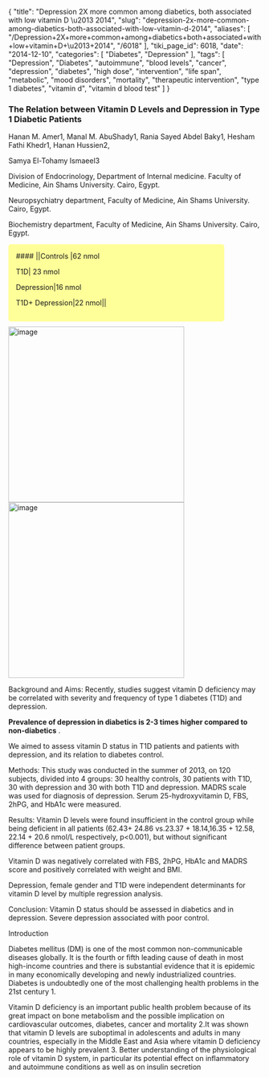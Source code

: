 {
    "title": "Depression 2X more common among diabetics, both associated with low vitamin D \u2013 2014",
    "slug": "depression-2x-more-common-among-diabetics-both-associated-with-low-vitamin-d-2014",
    "aliases": [
        "/Depression+2X+more+common+among+diabetics+both+associated+with+low+vitamin+D+\u2013+2014",
        "/6018"
    ],
    "tiki_page_id": 6018,
    "date": "2014-12-10",
    "categories": [
        "Diabetes",
        "Depression"
    ],
    "tags": [
        "Depression",
        "Diabetes",
        "autoimmune",
        "blood levels",
        "cancer",
        "depression",
        "diabetes",
        "high dose",
        "intervention",
        "life span",
        "metabolic",
        "mood disorders",
        "mortality",
        "therapeutic intervention",
        "type 1 diabetes",
        "vitamin d",
        "vitamin d blood test"
    ]
}


### The Relation between Vitamin D Levels and Depression in Type 1 Diabetic Patients

Hanan M. Amer1, Manal M. AbuShady1, Rania Sayed Abdel Baky1, Hesham Fathi Khedr1, Hanan Hussien2,

Samya El-Tohamy Ismaeel3

Division of Endocrinology, Department of Internal medicine. Faculty of Medicine, Ain Shams University. Cairo, Egypt.

Neuropsychiatry department, Faculty of Medicine, Ain Shams University. Cairo, Egypt.

Biochemistry department, Faculty of Medicine, Ain Shams University. Cairo, Egypt.

<div class="border" style="background-color:#FF9;padding:15px;margin:10px 0;border-radius:5px;width:400px">
#### ||Controls |62 nmol

T1D| 23 nmol

Depression|16 nmol

T1D+ Depression|22 nmol||

</div>

<img src="https://d378j1rmrlek7x.cloudfront.net/attachments/jpeg/depression-and-diabetes-.jpg" alt="image" width="350">
<img src="https://d378j1rmrlek7x.cloudfront.net/attachments/jpeg/diabetes-and-depression-.jpg" alt="image" width="350">

Background and Aims: Recently, studies suggest vitamin D deficiency may be correlated with severity and frequency of type 1 diabetes (T1D) and depression. 

 **Prevalence of depression in diabetics is 2-3 times higher compared to non-diabetics** . 

We aimed to assess vitamin D status in T1D patients and patients with depression, and its relation to diabetes control.

Methods: This study was conducted in the summer of 2013, on 120 subjects, divided into 4 groups: 30 healthy controls, 30 patients with T1D, 30 with depression and 30 with both T1D and depression. MADRS scale was used for diagnosis of depression. Serum 25-hydroxyvitamin D, FBS, 2hPG, and HbA1c were measured. 

Results: Vitamin D levels were found insufficient in the control group while being deficient in all patients (62.43+ 24.86 vs.23.37 + 18.14,16.35 + 12.58, 22.14 + 20.6 nmol/L respectively, p<0.001), but without significant difference between patient groups. 

Vitamin D was negatively correlated with FBS, 2hPG, HbA1c and MADRS score and positively correlated with weight and BMI. 

Depression, female gender and T1D were independent determinants for vitamin D level by multiple regression analysis.

Conclusion: Vitamin D status should be assessed in diabetics and in depression. Severe depression associated with poor control.

Introduction

Diabetes mellitus (DM) is one of the most common non-communicable diseases globally. It is the fourth or fifth leading cause of death in most high-income countries and there is substantial evidence that it is epidemic in many economically developing and newly industrialized countries. Diabetes is undoubtedly one of the most challenging health problems in the 21st century 1.

Vitamin D deficiency is an important public health problem because of its great impact on bone metabolism and the possible implication on cardiovascular outcomes, diabetes, cancer and mortality 2.It was shown that vitamin D levels are suboptimal in adolescents and adults in many countries, especially in the Middle East and Asia where vitamin D deficiency appears to be highly prevalent 3. Better understanding of the physiological role of vitamin D system, in particular its potential effect on inflammatory and autoimmune conditions as well as on insulin secretion